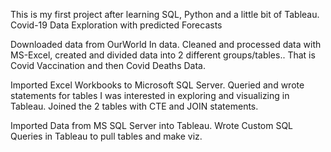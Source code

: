 This is my first project after learning SQL, Python and a little bit of Tableau. Covid-19 Data Exploration with predicted Forecasts

Downloaded data from OurWorld In data. Cleaned and processed data with MS-Excel, created and divided data into 2 different groups/tables.. 
That is Covid Vaccination and then Covid Deaths Data.

Imported Excel Workbooks to Microsoft SQL Server. Queried and wrote statements for tables I was interested in exploring and visualizing in Tableau.
Joined the 2 tables with CTE and JOIN statements.

Imported Data from MS SQL Server into Tableau.
Wrote Custom SQL Queries in Tableau to pull tables and make viz.
